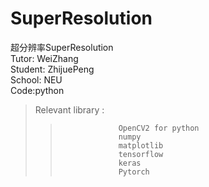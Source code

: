 # SuperResolution
超分辨率SuperResolution  
Tutor: WeiZhang  
Student: ZhijuePeng  
School: NEU  
Code:python  
>Relevant library :
>>                  OpenCV2 for python  
>>                  numpy  
>>                  matplotlib  
>>                  tensorflow  
>>                  keras
>>                  Pytorch
